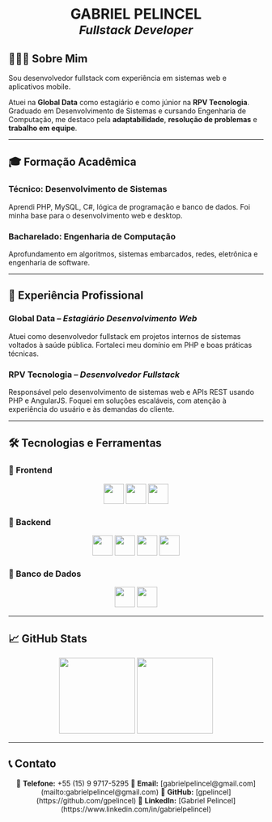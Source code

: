 <h1 align="center">GABRIEL PELINCEL <br/>
<small><em>Fullstack Developer</em></small></h1>

## 🧑🏽‍💻 Sobre Mim

Sou desenvolvedor fullstack com experiência em sistemas web e aplicativos mobile.

Atuei na **Global Data** como estagiário e como júnior na **RPV Tecnologia**. Graduado em Desenvolvimento de Sistemas e cursando Engenharia de Computação, me destaco pela **adaptabilidade**, **resolução de problemas** e **trabalho em equipe**.

---

## 🎓 Formação Acadêmica

### Técnico: Desenvolvimento de Sistemas

Aprendi PHP, MySQL, C#, lógica de programação e banco de dados. Foi minha base para o desenvolvimento web e desktop.

### Bacharelado: Engenharia de Computação

Aprofundamento em algoritmos, sistemas embarcados, redes, eletrônica e engenharia de software.

---

## 💼 Experiência Profissional

### Global Data – _Estagiário Desenvolvimento Web_

Atuei como desenvolvedor fullstack em projetos internos de sistemas voltados à saúde pública. Fortaleci meu domínio em PHP e boas práticas técnicas.

### RPV Tecnologia – _Desenvolvedor Fullstack_

Responsável pelo desenvolvimento de sistemas web e APIs REST usando PHP e AngularJS. Foquei em soluções escaláveis, com atenção à experiência do usuário e às demandas do cliente.

---

## 🛠️ Tecnologias e Ferramentas

### 🔹 Frontend

<p align="center">
  <img src="https://cdn.jsdelivr.net/gh/devicons/devicon/icons/angularjs/angularjs-original.svg" height="40px"/>
  <img src="https://cdn.jsdelivr.net/gh/devicons/devicon/icons/nuxtjs/nuxtjs-original.svg" height="40px"/>
  <img src="https://cdn.jsdelivr.net/gh/devicons/devicon/icons/react/react-original.svg" height="40px"/>
</p>

### 🔹 Backend

<p align="center">
  <img src="https://cdn.jsdelivr.net/gh/devicons/devicon/icons/laravel/laravel-original.svg" height="40px"/>
  <img src="https://cdn.jsdelivr.net/gh/devicons/devicon/icons/php/php-original.svg" height="40px"/>
  <img src="https://cdn.jsdelivr.net/gh/devicons/devicon/icons/spring/spring-original.svg" height="40px"/>
  <img src="https://cdn.jsdelivr.net/gh/devicons/devicon/icons/java/java-original.svg" height="40px"/>
</p>

### 🔹 Banco de Dados

<p align="center">
  <img src="https://cdn.jsdelivr.net/gh/devicons/devicon/icons/mysql/mysql-original.svg" height="40px"/>
  <img src="https://cdn.jsdelivr.net/gh/devicons/devicon@latest/icons/mongodb/mongodb-original.svg" height="40px"/>
</p>

---

## 📈 GitHub Stats

<div align="center">
  <img src="https://github-readme-stats.vercel.app/api?username=gpelincel&theme=dracula&show_icons=true" height="150px"/>
  <img src="https://github-readme-stats.vercel.app/api/top-langs/?username=gpelincel&layout=compact&theme=dracula" height="150px"/>
</div>

---

## 📞 Contato

<p align="center">
  📱 <strong>Telefone:</strong> +55 (15) 9 9717-5295  
  📧 <strong>Email:</strong> [gabrielpelincel@gmail.com](mailto:gabrielpelincel@gmail.com)  
  🔗 <strong>GitHub:</strong> [gpelincel](https://github.com/gpelincel)  
  🔗 <strong>LinkedIn:</strong> [Gabriel Pelincel](https://www.linkedin.com/in/gabrielpelincel)
</p>
